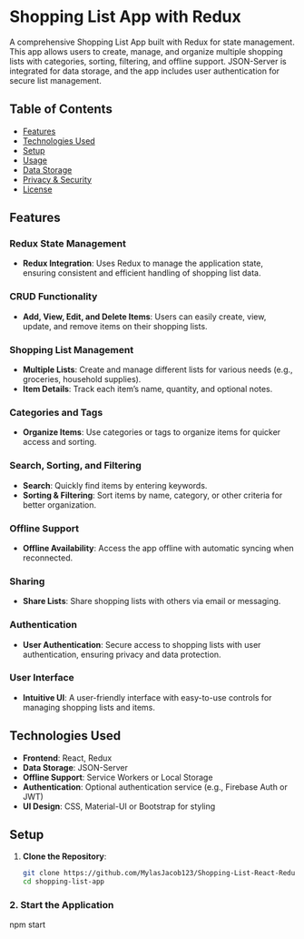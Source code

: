 # Shopping List App with Redux

A comprehensive Shopping List App built with Redux for state management. This app allows users to create, manage, and organize multiple shopping lists with categories, sorting, filtering, and offline support. JSON-Server is integrated for data storage, and the app includes user authentication for secure list management.

## Table of Contents
- [Features](#features)
- [Technologies Used](#technologies-used)
- [Setup](#setup)
- [Usage](#usage)
- [Data Storage](#data-storage)
- [Privacy & Security](#privacy--security)
- [License](#license)

## Features

### Redux State Management
- **Redux Integration**: Uses Redux to manage the application state, ensuring consistent and efficient handling of shopping list data.

### CRUD Functionality
- **Add, View, Edit, and Delete Items**: Users can easily create, view, update, and remove items on their shopping lists.

### Shopping List Management
- **Multiple Lists**: Create and manage different lists for various needs (e.g., groceries, household supplies).
- **Item Details**: Track each item’s name, quantity, and optional notes.

### Categories and Tags
- **Organize Items**: Use categories or tags to organize items for quicker access and sorting.

### Search, Sorting, and Filtering
- **Search**: Quickly find items by entering keywords.
- **Sorting & Filtering**: Sort items by name, category, or other criteria for better organization.

### Offline Support
- **Offline Availability**: Access the app offline with automatic syncing when reconnected.

### Sharing
- **Share Lists**: Share shopping lists with others via email or messaging.

### Authentication
- **User Authentication**: Secure access to shopping lists with user authentication, ensuring privacy and data protection.

### User Interface
- **Intuitive UI**: A user-friendly interface with easy-to-use controls for managing shopping lists and items.

## Technologies Used
- **Frontend**: React, Redux
- **Data Storage**: JSON-Server
- **Offline Support**: Service Workers or Local Storage
- **Authentication**: Optional authentication service (e.g., Firebase Auth or JWT)
- **UI Design**: CSS, Material-UI or Bootstrap for styling

## Setup

1. **Clone the Repository**:
   ```bash
   git clone https://github.com/MylasJacob123/Shopping-List-React-Redux-
   cd shopping-list-app

### 2. Start the Application
npm start
